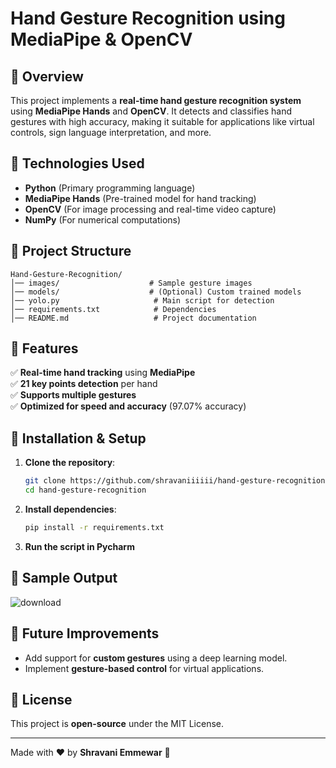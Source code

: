 # Hand Gesture Recognition using MediaPipe & OpenCV

## 📌 Overview
This project implements a **real-time hand gesture recognition system** using **MediaPipe Hands** and **OpenCV**. It detects and classifies hand gestures with high accuracy, making it suitable for applications like virtual controls, sign language interpretation, and more.

## 🔧 Technologies Used
- **Python** (Primary programming language)
- **MediaPipe Hands** (Pre-trained model for hand tracking)
- **OpenCV** (For image processing and real-time video capture)
- **NumPy** (For numerical computations)

## 📂 Project Structure
```
Hand-Gesture-Recognition/
│── images/                    # Sample gesture images
│── models/                    # (Optional) Custom trained models
│── yolo.py                     # Main script for detection
│── requirements.txt            # Dependencies
│── README.md                   # Project documentation
```

## 🎯 Features
✅ **Real-time hand tracking** using **MediaPipe**  
✅ **21 key points detection** per hand  
✅ **Supports multiple gestures**  
✅ **Optimized for speed and accuracy** (97.07% accuracy)  

## 🚀 Installation & Setup
1. **Clone the repository**:
   ```bash
   git clone https://github.com/shravaniiiiii/hand-gesture-recognition.git
   cd hand-gesture-recognition
   ```
2. **Install dependencies**:
   ```bash
   pip install -r requirements.txt
   ```
3. **Run the script in Pycharm**

## 📸 Sample Output
![download](https://github.com/user-attachments/assets/109eb992-09fc-4209-9ae8-4862f019d5e0)


## 🎯 Future Improvements
- Add support for **custom gestures** using a deep learning model.
- Implement **gesture-based control** for virtual applications.

## 📝 License
This project is **open-source** under the MIT License.

---
Made with ❤️ by **Shravani Emmewar**  🚀

